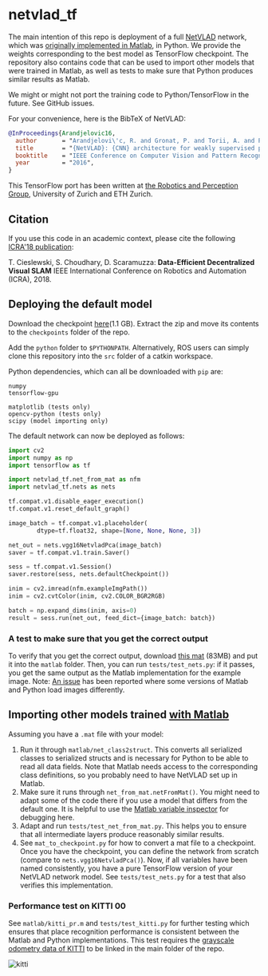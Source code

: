 # netvlad_tf

The main intention of this repo is deployment of a full [NetVLAD](https://www.di.ens.fr/willow/research/netvlad/) network, which was [originally implemented in Matlab](https://github.com/Relja/netvlad), in Python. We provide the weights corresponding to the best model as TensorFlow checkpoint. The repository also contains code that can be used to import other models that were trained in Matlab, as well as tests to make sure that Python produces similar results as Matlab.

We might or might not port the training code to Python/TensorFlow in the future. See GitHub issues.

For your convenience, here is the BibTeX of NetVLAD:

```bibtex
@InProceedings{Arandjelovic16,
  author       = "Arandjelovi\'c, R. and Gronat, P. and Torii, A. and Pajdla, T. and Sivic, J.",
  title        = "{NetVLAD}: {CNN} architecture for weakly supervised place recognition",
  booktitle    = "IEEE Conference on Computer Vision and Pattern Recognition",
  year         = "2016",
}
```

This TensorFlow port has been written at [the Robotics and Perception Group](http://rpg.ifi.uzh.ch), University of Zurich and ETH Zurich.

## Citation ##

If you use this code in an academic context, please cite the following [ICRA'18 publication](http://rpg.ifi.uzh.ch/docs/ICRA18_Cieslewski.pdf):

T. Cieslewski, S. Choudhary, D. Scaramuzza:
**Data-Efficient Decentralized Visual SLAM**
IEEE International Conference on Robotics and Automation (ICRA), 2018.

## Deploying the default model

Download the checkpoint [here](http://rpg.ifi.uzh.ch/datasets/netvlad/vd16_pitts30k_conv5_3_vlad_preL2_intra_white.zip)(1.1 GB). Extract the zip and move its contents to the `checkpoints` folder of the repo. 

Add the `python` folder to `$PYTHONPATH`. Alternatively, ROS users can simply clone this repository into the `src` folder of a catkin workspace.

Python dependencies, which can all be downloaded with `pip` are:
```
numpy
tensorflow-gpu

matplotlib (tests only)
opencv-python (tests only)
scipy (model importing only)
```

The default network can now be deployed as follows:
```py
import cv2
import numpy as np
import tensorflow as tf

import netvlad_tf.net_from_mat as nfm
import netvlad_tf.nets as nets

tf.compat.v1.disable_eager_execution()
tf.compat.v1.reset_default_graph()

image_batch = tf.compat.v1.placeholder(
        dtype=tf.float32, shape=[None, None, None, 3])

net_out = nets.vgg16NetvladPca(image_batch)
saver = tf.compat.v1.train.Saver()

sess = tf.compat.v1.Session()
saver.restore(sess, nets.defaultCheckpoint())

inim = cv2.imread(nfm.exampleImgPath())
inim = cv2.cvtColor(inim, cv2.COLOR_BGR2RGB)

batch = np.expand_dims(inim, axis=0)
result = sess.run(net_out, feed_dict={image_batch: batch})
```

### A test to make sure that you get the correct output

To verify that you get the correct output, download [this mat](http://rpg.ifi.uzh.ch/datasets/netvlad/example_stats.mat) (83MB) and put it into the `matlab` folder. Then, you can run `tests/test_nets.py`: if it passes, you get the same output as the Matlab implementation for the example image. Note: [An issue](https://github.com/uzh-rpg/netvlad_tf_open/issues/1) has been reported where some versions of Matlab and Python load images differently.

## Importing other models trained [with Matlab](https://github.com/Relja/netvlad)

Assuming you have a `.mat` file with your model:

1. Run it through `matlab/net_class2struct`. This converts all serialized classes to serialized structs and is necessary for Python to be able to read all data fields. Note that Matlab needs access to the corresponding class definitions, so you probably need to have NetVLAD set up in Matlab.
2. Make sure it runs through `net_from_mat.netFromMat()`. You might need to adapt some of the code there if you use a model that differs from the default one. It is helpful to use the [Matlab variable inspector](https://ch.mathworks.com/help/matlab/matlab_env/create-and-edit-variables.html) for debugging here.
3. Adapt and run `tests/test_net_from_mat.py`. This helps you to ensure that all intermediate layers produce reasonably similar results.
4. See `mat_to_checkpoint.py` for how to convert a mat file to a checkpoint. Once you have the checkpoint, you can define the network from scratch (compare to `nets.vgg16NetvladPca()`). Now, if all variables have been named consistently, you have a pure TensorFlow version of your NetVLAD network model. See `tests/test_nets.py` for a test that also verifies this implementation.

### Performance test on KITTI 00

See `matlab/kitti_pr.m` and `tests/test_kitti.py` for further testing which ensures that place recognition performance is consistent between the Matlab and Python implementations. This test requires the [grayscale odometry data of KITTI](http://www.cvlibs.net/datasets/kitti/eval_odometry.php) to be linked in the main folder of the repo.

![kitti](doc/kitti.png)
